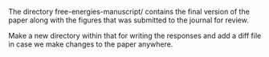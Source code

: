 The directory free-energies-manuscript/ contains the final version of the paper along with the figures that 
was submitted to the journal for review. 

Make a new directory within that for writing the responses and add a diff file in case
we make changes to the paper anywhere. 
